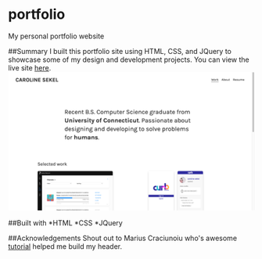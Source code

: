 # portfolio
My personal portfolio website 

##Summary
I built this portfolio site using HTML, CSS, and JQuery to showcase some of my design and development projects. You can view the live site [here](https://carolinesekel.github.io/portfolio/).
![Image of Site](demo.png)

##Built with
*HTML
*CSS
*JQuery

##Acknowledgements
Shout out to Marius Craciunoiu who's awesome [tutorial](https://medium.com/@mariusc23/hide-header-on-scroll-down-show-on-scroll-up-67bbaae9a78c) helped me build my header.

